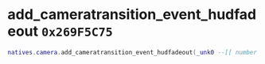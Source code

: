 # add_cameratransition_event_hudfadeout `0x269F5C75`

```lua
natives.camera.add_cameratransition_event_hudfadeout(_unk0 --[[ number ]], _unk1 --[[ number ]], _unk2 --[[ number ]], _unk3 --[[ number ]])
```
